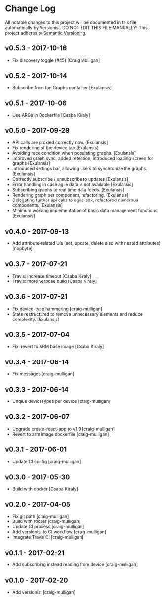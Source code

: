 # Change Log

All notable changes to this project will be documented in this file
automatically by Versionist. DO NOT EDIT THIS FILE MANUALLY!
This project adheres to [Semantic Versioning](http://semver.org/).

## v0.5.3 - 2017-10-16

* Fix discovery toggle (#45) [Craig Mulligan]

## v0.5.2 - 2017-10-14

* Subscribe from the Graphs container [Exulansis]

## v0.5.1 - 2017-10-06

* Use ARGs in Dockerfile [Csaba Kiraly]

## v0.5.0 - 2017-09-29

* API calls are proxied correctly now. [Exulansis]
* Fix rendering of the device tab [Exulansis]
* Avoiding race condition when populating graphs. [Exulansis]
* Improved graph sync, added retention, introduced loading screen for graphs [Exulansis]
* Introduced settings bar, allowing users to synchronize the graphs. [Exulansis]
* Correctly subscribe / unsubscribe to updates [Exulansis]
* Error handling in case agile data is not available [Exulansis]
* Subscribing graphs to real time data feeds. [Exulansis]
* Rendering graph per component, refactoring. [Exulansis]
* Delegating further api calls to agile-sdk, refactored numerous components. [Exulansis]
* Minimum working implementation of basic data management functions. [Exulansis]

## v0.4.0 - 2017-09-13

* Add attribute-related UIs (set, update, delete also with nested attributes) [nopbyte]

## v0.3.7 - 2017-07-21

* Travis: increase timeout [Csaba Kiraly]
* Travis: more verbose build [Csaba Kiraly]

## v0.3.6 - 2017-07-21

* Fix device-type hammering [craig-mulligan]
* State restructured to remove unnecessary elements and reduce complexity. [Exulansis]

## v0.3.5 - 2017-07-04

* Fix: revert to ARM base image [Csaba Kiraly]

## v0.3.4 - 2017-06-14

* Fix messages [craig-mulligan]

## v0.3.3 - 2017-06-14

* Unqiue deviceTypes per device [craig-mulligan]

## v0.3.2 - 2017-06-07

* Upgrade create-react-app to v1.9 [craig-mulligan]
* Revert to arm image dockerfile [craig-mulligan]

## v0.3.1 - 2017-06-01

* Update CI config [craig-mulligan]

## v0.3.0 - 2017-05-30

* Build with docker [Csaba Kiraly]

## v0.2.0 - 2017-04-05

* Fix git path [craig-mulligan]
* Build with rocker [craig-mulligan]
* Update CI process [craig-mulligan]
* Add versionist to CI workflow [craig-mulligan]
* Integrate Travis CI [craig-mulligan]

## v0.1.1 - 2017-02-21

* Add subscribing instead reading from device [craig-mulligan]

## v0.1.0 - 2017-02-20

* Add versionist [craig-mulligan]
